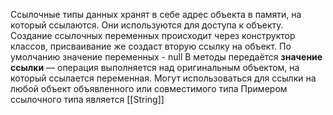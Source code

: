 Ссылочные типы данных хранят в себе адрес объекта в памяти, на который ссылаются.  Они используются для доступа к объекту. 
	Создание ссылочных переменных происходит через конструктор классов, присваивание же создаст вторую ссылку на объект.
	По умолчанию значение переменных - null
В методы передаётся **значение ссылки** — операция выполняется над оригинальным объектом, на который ссылается переменная. Могут использоваться для ссылки на любой объект объявленного или совместимого типа
Примером ссылочного типа является [[String]]